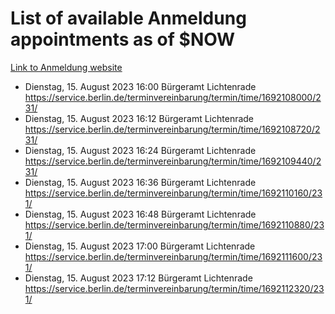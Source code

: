 # List of available Anmeldung appointments as of $NOW
[Link to Anmeldung website](https://service.berlin.de/terminvereinbarung/termin/tag.php?termin=1&anliegen[]=120686&dienstleisterlist=122210,122217,327316,122219,327312,122227,327314,122231,327346,122243,327348,122254,122252,329742,122260,329745,122262,329748,122271,327278,122273,327274,122277,327276,330436,122280,327294,122282,327290,122284,327292,122291,327270,122285,327266,122286,327264,122296,327268,150230,329760,122297,327286,122294,327284,122312,329763,122314,329775,122304,327330,122311,327334,122309,327332,317869,122281,327352,122279,329772,122283,122276,327324,122274,327326,122267,329766,122246,327318,122251,327320,122257,327322,122208,327298,122226,327300&herkunft=http%3A%2F%2Fservice.berlin.de%2Fdienstleistung%2F120686%2F)
- Dienstag, 15. August 2023 16:00 Bürgeramt Lichtenrade https://service.berlin.de/terminvereinbarung/termin/time/1692108000/231/
- Dienstag, 15. August 2023 16:12 Bürgeramt Lichtenrade https://service.berlin.de/terminvereinbarung/termin/time/1692108720/231/
- Dienstag, 15. August 2023 16:24 Bürgeramt Lichtenrade https://service.berlin.de/terminvereinbarung/termin/time/1692109440/231/
- Dienstag, 15. August 2023 16:36 Bürgeramt Lichtenrade https://service.berlin.de/terminvereinbarung/termin/time/1692110160/231/
- Dienstag, 15. August 2023 16:48 Bürgeramt Lichtenrade https://service.berlin.de/terminvereinbarung/termin/time/1692110880/231/
- Dienstag, 15. August 2023 17:00 Bürgeramt Lichtenrade https://service.berlin.de/terminvereinbarung/termin/time/1692111600/231/
- Dienstag, 15. August 2023 17:12 Bürgeramt Lichtenrade https://service.berlin.de/terminvereinbarung/termin/time/1692112320/231/
